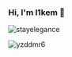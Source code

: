 ### Hi, I'm l1kem 👋


![stayelegance](https://github-readme-stats.vercel.app/api?username=stayelegance&show_icons=true&theme=tokyonight)


![yzddmr6](https://profile-counter.glitch.me/stayelegance/count.svg)
